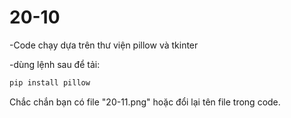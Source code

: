 # 20-10

-Code chạy dựa trên thư viện pillow và tkinter

-dùng lệnh sau để tải:
```bash
pip install pillow
```
Chắc chắn bạn có file "20-11.png" hoặc đổi lại tên file trong code.
